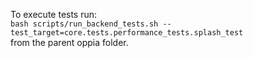 To execute tests run:  
`bash scripts/run_backend_tests.sh --test_target=core.tests.performance_tests.splash_test`  
from the parent oppia folder.